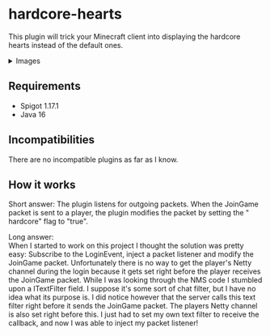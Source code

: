 # hardcore-hearts

This plugin will trick your Minecraft client into displaying the hardcore hearts instead of the default ones.

<details>
<summary>Images</summary>
<p>Hardcore hearts:</p>
<img src="https://i.imgur.com/y13QXFB.png" alt="Hardcore Hearts">
<br>
<br>
<p>Default hearts:</p>
<img src="https://i.imgur.com/gAurB6e.png" alt="Hardcore Hearts">
</details>

## Requirements

- Spigot 1.17.1
- Java 16

## Incompatibilities

There are no incompatible plugins as far as I know.

## How it works

Short answer: The plugin listens for outgoing packets. When the JoinGame packet is sent to a player, the plugin modifies the packet by setting the "
hardcore" flag to "true".

Long answer:\
When I started to work on this project I thought the solution was pretty easy: Subscribe to the LoginEvent, inject a packet listener and modify the
JoinGame packet. Unfortunately there is no way to get the player's Netty channel during the login because it gets set right before the player receives
the JoinGame packet. While I was looking through the NMS code I stumbled upon a ITextFilter field. I suppose it's some sort of chat filter, but I have
no idea what its purpose is. I did notice however that the server calls this text filter right before it sends the JoinGame packet. The players Netty
channel is also set right before this. I just had to set my own text filter to receive the callback, and now I was able to inject my packet listener!